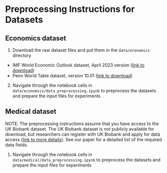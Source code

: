 # Preprocessing Instructions for Datasets

## Economics dataset

1. Download the raw dataset files and put them in the `data/economics` directory

- IMF World Economic Outlook dataset, April 2023 version ([link to download](https://www.imf.org/en/Publications/WEO/weo-database/2023/April))
- Penn World Table dataset, version 10.01 ([link to download](https://www.rug.nl/ggdc/productivity/pwt/?lang=en))

2. Navigate through the notebook cells in `data/economics/data_preprocessing.ipynb` to preprocess the datasets and prepare the input files for experiments

## Medical dataset

NOTE: The preprocessing instructions assume that you have access to the UK Biobank dataset. The UK Biobank dataset is not publicly available for download, but researchers can register with UK Biobank and apply for data access ([link to more details](https://www.ukbiobank.ac.uk/)). See our paper for a detailed list of the required data fields.

1. Navigate through the notebook cells in `data/medical/data_preprocessing.ipynb` to preprocess the datasets and prepare the input files for experiments
